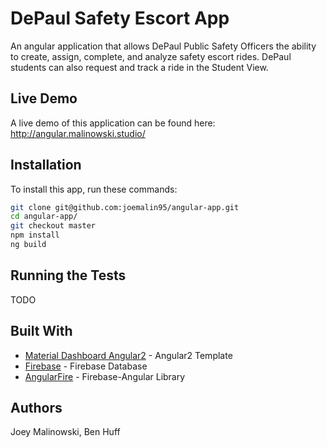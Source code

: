 # DePaul Safety Escort App

An angular application that allows DePaul Public Safety Officers the ability to create, assign, complete, and analyze safety escort rides. DePaul students can also request and track a ride in the Student View.

## Live Demo

A live demo of this application can be found here: http://angular.malinowski.studio/

## Installation

To install this app, run these commands:

```bash
git clone git@github.com:joemalin95/angular-app.git
cd angular-app/
git checkout master
npm install
ng build
```

## Running the Tests

TODO

## Built With

* [Material Dashboard Angular2](https://www.creative-tim.com/product/material-dashboard-angular2) - Angular2 Template
* [Firebase](https://firebase.google.com/) - Firebase Database
* [AngularFire](https://github.com/angular/angularfire2) - Firebase-Angular Library

## Authors

Joey Malinowski, Ben Huff
